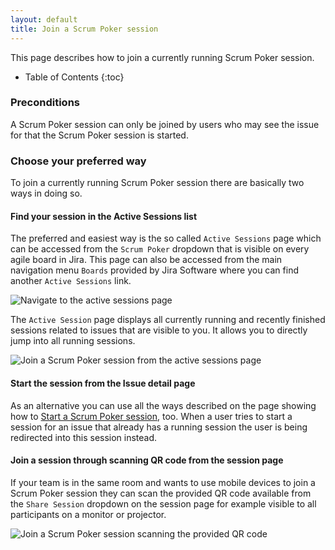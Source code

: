 ```yaml
---
layout: default
title: Join a Scrum Poker session
---
```


This page describes how to join a currently running Scrum Poker session.

* Table of Contents
{:toc}

### Preconditions

A Scrum Poker session can only be joined by users who may see the issue for that the Scrum Poker session is started.


### Choose your preferred way

To join a currently running Scrum Poker session there are basically two ways in doing so.

#### Find your session in the Active Sessions list

The preferred and easiest way is the so called `Active Sessions` page which can be accessed from the `Scrum Poker` dropdown that is visible on every agile board in Jira.
This page can also be accessed from the main navigation menu `Boards` provided by Jira Software where you can find another `Active Sessions` link.

![Navigate to the active sessions page](/images/start-scrum-poker-session-open-active-sessions.png) 

The `Active Session` page displays all currently running and recently finished sessions related to issues that are visible to you.
It allows you to directly jump into all running sessions.

![Join a Scrum Poker session from the active sessions page](/images/join-scrum-poker-session-active-sessions.png)

#### Start the session from the Issue detail page

As an alternative you can use all the ways described on the page showing how to [Start a Scrum Poker session](/start-scrum-poker-session), too.
When a user tries to start a session for an issue that already has a running session the user is being redirected into this session instead. 

#### Join a session through scanning QR code from the session page

If your team is in the same room and wants to use mobile devices to join a Scrum Poker session they can scan the provided QR code available from the `Share Session` dropdown on the session page for example visible to all participants on a monitor or projector.  

![Join a Scrum Poker session scanning the provided QR code](/images/join-scrum-poker-session-qr-code.png)
